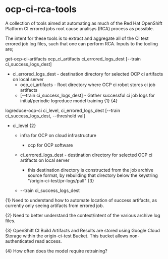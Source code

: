 # ocp-ci-rca-tools

A collection of tools aimed at automating as much of the Red Hat OpenShift Platform CI errored jobs root cause analisys (RCA) process as possible.

The intent for these tools is to extract and aggregate all of the CI test errored job log files, such that one can perform RCA.  Inputs to the tooling are;

get-ocp-ci-artifacts  ocp_ci_artifacts ci_errored_logs_dest [--train ci_success_logs_dest]

- ci_errored_logs_dest - destination directory for selected OCP ci artifacts on local server
  - ocp_ci_artifacts - Root directory where OCP ci robot stores ci job artifacts
  - [--train ci_success_logs_dest] - Gather successful ci job logs for initial/periodic logreduce model training {1} {4}
  
logreduce-ocp-ci ci_level, ci_errored_logs_dest [--train ci_success_logs_dest, --threshold val]

- ci_level {2}
  - infra for OCP on cloud infrastructure
    - ocp for OCP software
  - ci_errored_logs_dest - destination directory for selected OCP ci artifacts on local server
    - this destination directory is constructed from the job archive source format, by rebuilding that directory below the keystring "/origin-ci-test/pr-logs/pull" {3}

  - --train ci_success_logs_dest

{1} Need to understand how to automate location of success artifacts, as currently only seeing artifacts from errored job.

{2} Need to better understand the context/intent of the various archive log files.

{3} OpenShift CI Build Artifacts and Results are stored using Google Cloud Storage within the origin-ci-test Bucket. This bucket allows non-authenticated read access.

{4} How often does the model require retraining?
